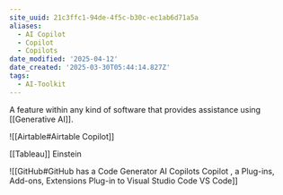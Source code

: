 ```yaml
---
site_uuid: 21c3ffc1-94de-4f5c-b30c-ec1ab6d71a5a
aliases:
  - AI Copilot
  - Copilot
  - Copilots
date_modified: '2025-04-12'
date_created: '2025-03-30T05:44:14.827Z'
tags:
  - AI-Toolkit
---
```






























































A feature within any kind of software that provides assistance using [[Generative AI]].

![[Airtable#Airtable Copilot]]

[[Tableau]] Einstein

![[GitHub#GitHub has a Code Generator AI Copilots Copilot , a Plug-ins, Add-ons, Extensions Plug-in to Visual Studio Code VS Code]]